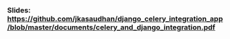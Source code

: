 ### Slides: https://github.com/jkasaudhan/django_celery_integration_app/blob/master/documents/celery_and_django_integration.pdf

